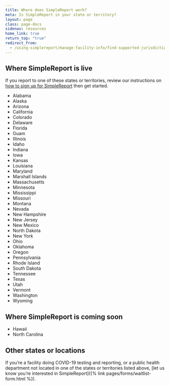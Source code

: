 ```yaml
---
title: Where does SimpleReport work?
meta: Is SimpleReport in your state or territory?
layout: page
class: page-docs
sidenav: resources
home_link: true
return_top: "true"
redirect_from:
  - /using-simplereport/manage-facility-info/find-supported-jurisdictions/
---
```


## Where SimpleReport is live

If you report to one of these states or territories, review our instructions on [how to sign up for SimpleReport](/getting-started/organizations-and-testing-facilities/onboard-your-organization/) then get started.

- Alabama
- Alaska
- Arizona
- California
- Colorado
- Delaware
- Florida
- Guam
- Illinois
- Idaho
- Indiana
- Iowa
- Kansas
- Louisiana
- Maryland
- Marshall Islands
- Massachusetts
- Minnesota
- Mississippi
- Missouri
- Montana
- Nevada
- New Hampshire
- New Jersey
- New Mexico
- North Dakota
- New York
- Ohio
- Oklahoma
- Oregon
- Pennsylvania
- Rhode Island
- South Dakota
- Tennessee
- Texas
- Utah
- Vermont
- Washington
- Wyoming

## Where SimpleReport is coming soon

- Hawaii
- North Carolina
 
## Other states or locations

If you’re a facility doing COVID-19 testing and reporting, or a public health department not located in one of the states or territories listed above, [let us know you’re interested in SimpleReport]({% link pages/forms/waitlist-form.html %}).
